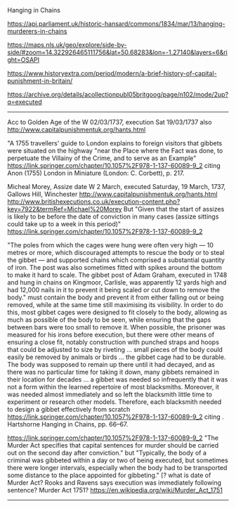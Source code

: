 Hanging in Chains

https://api.parliament.uk/historic-hansard/commons/1834/mar/13/hanging-murderers-in-chains

https://maps.nls.uk/geo/explore/side-by-side/#zoom=14.322926465111756&lat=50.68283&lon=-1.27140&layers=6&right=OSAPI

https://www.historyextra.com/period/modern/a-brief-history-of-capital-punishment-in-britain/

https://archive.org/details/acollectionpubl05britgoog/page/n102/mode/2up?q=executed



---



Acc to  Golden Age of the W 02/03/1737, execution Sat 19/03/1737 also http://www.capitalpunishmentuk.org/hants.html



"A 1755 travellers' guide to London explains to foreign visitors that gibbets were situated on the highway "near the Place where the Fact was done, to perpetuate the Villainy of the Crime, and to serve as an Example" https://link.springer.com/chapter/10.1057%2F978-1-137-60089-9_2 citing Anon (1755) London in Miniature (London: C. Corbett), p. 217.

Micheal Morey, Assize date W 2 March, executed Saturday, 19 March, 1737, Gallows Hill, Winchester http://www.capitalpunishmentuk.org/hants.html
http://www.britishexecutions.co.uk/execution-content.php?key=7922&termRef=Michael%20Morey
But "Given that the start of assizes is likely to be before the date of conviction in many cases (assize sittings could take up to a week in this period)" https://link.springer.com/chapter/10.1057%2F978-1-137-60089-9_2

"The poles from which the cages were hung were often very high — 10 metres or more, which discouraged attempts to rescue the body or to steal the gibbet — and supported chains which comprised a substantial quantity of iron. The post was also sometimes fitted with spikes around the bottom to make it hard to scale. The gibbet post of Adam Graham, executed in 1748 and hung in chains on Kingmoor, Carlisle, was apparently 12 yards high and had 12,000 nails in it to prevent it being scaled or cut down to remove the body." must contain the body and prevent it from either falling out or being removed, while at the same time still maximising its visibility. In order to do this, most gibbet cages were designed to fit closely to the body, allowing as much as possible of the body to be seen, while ensuring that the gaps between bars were too small to remove it. When possible, the prisoner was measured for his irons before execution, but there were other means of ensuring a close fit, notably construction with punched straps and hoops that could be adjusted to size by riveting ... small pieces of the body could easily be removed by animals or birds ... the gibbet cage had to be durable. The body was supposed to remain up there until it had decayed, and as there was no particular time for taking it down, many gibbets remained in their location for decades ...  a gibbet was needed so infrequently that it was not a form within the learned repertoire of most blacksmiths. Moreover, it was needed almost immediately and so left the blacksmith little time to experiment or research other models. Therefore, each blacksmith needed to design a gibbet effectively from scratch https://link.springer.com/chapter/10.1057%2F978-1-137-60089-9_2 citing .
Hartshorne Hanging in Chains, pp. 66–67.

https://link.springer.com/chapter/10.1057%2F978-1-137-60089-9_2 "The Murder Act specifies that capital sentences for murder should be carried out on the second day after conviction." but "Typically, the body of a criminal was gibbeted within a day or two of being executed, but sometimes there were longer intervals, especially when the body had to be transported some distance to the place appointed for gibbeting." [? what is date of Murder Act?  Rooks and Ravens says execution was immediately following sentence? Murder Act 1751? https://en.wikipedia.org/wiki/Murder_Act_1751 

---
